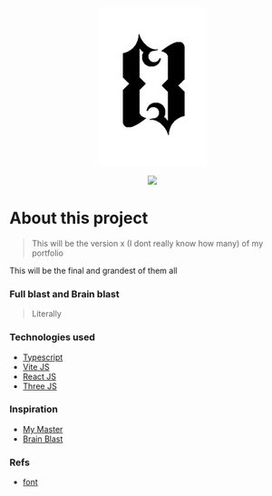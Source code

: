 <div align='center'>

![logo](./src/assets/logo/logoVer2.png)

<!-- ![blast](https://gfycat.com/aptsecretdragon) -->
<img src="https://gfycat.com/aptsecretdragon"/>

</div>

# About this project

> This will be the version x (I dont really know how many) of my portfolio

This will be the final and grandest of them all

### Full blast and Brain blast

> Literally

### Technologies used

- [Typescript](https://www.typescriptlang.org/)
- [Vite JS](https://vitejs.dev/)
- [React JS](https://reactjs.org/)
- [Three JS](https://threejs.org/)

### Inspiration

- [My Master](https://www.youtube.com/watch?v=dQw4w9WgXcQ)
- [Brain Blast](https://www.youtube.com/watch?v=k3q1UTRKow0)

### Refs

- [font](https://fonts.google.com/specimen/Work+Sans?query=work)

<!--
https://scadatlantaradio.org/wp-content/uploads/2019/02/consciousness-709143.jpg
https://sketchfab.com/3d-models/brain-segmentation-b5d7683964734fc08a7090e9b3473a90
https://sketchfab.com/3d-models/singularity-001-e392fc2d7d61449b9b20bfb997171b7b
https://sketchfab.com/3d-models/neuronal-cell-environment-11fc6dbcc1594e9a806601bb7480f315
https://www.niccologalletti.com/
https://sketchfab.com/3d-models/personal-computer-b943e06de72c4b2b9ac6b9d7ca813f8f
-->
